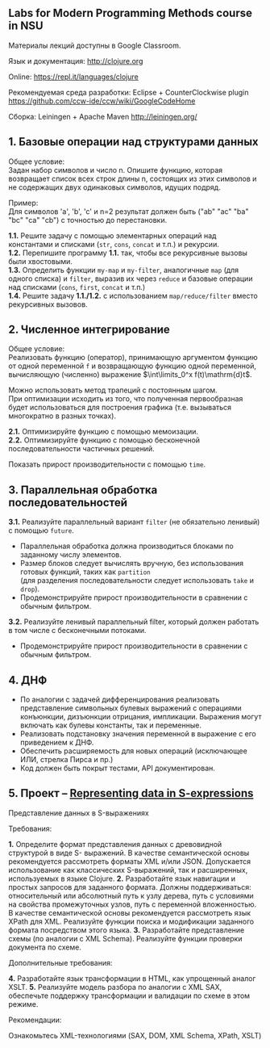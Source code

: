## Labs for Modern Programming Methods course in NSU

Материалы лекций доступны в Google Classroom.

Язык и документация:
http://clojure.org

Online:
https://repl.it/languages/clojure

Рекомендуемая среда разработки:
Eclipse + CounterClockwise plugin
https://github.com/ccw-ide/ccw/wiki/GoogleCodeHome

Сборка:
Leiningen + Apache Maven
http://leiningen.org/

## 1. Базовые операции над структурами данных

Общее условие:  
Задан набор символов и число n. Опишите функцию, которая возвращает список всех строк длины n,
состоящих из этих символов и не содержащих двух одинаковых символов, идущих подряд.

Пример:  
Для символов 'а', 'b', 'c' и n=2 результат должен быть ("ab" "ac" "ba" "bc" "ca" "cb") с точностью до
перестановки.

**1.1.** Решите задачу с помощью элементарных операций над константами и списками (`str`, `cons`, `concat` и т.п.) и рекурсии.  
**1.2.** Перепишите программу **1.1.** так, чтобы все рекурсивные вызовы были хвостовыми.  
**1.3.** Определить функции `my-map` и `my-filter`, аналогичные `map` (для одного списка) и `filter`, выразив их через `reduce` и базовые операции над списками (`cons`, `first`, `concat` и т.п.)  
**1.4.** Решите задачу **1.1./1.2.** с использованием `map/reduce/filter` вместо рекурсивных вызовов. 


## 2. Численное интегрирование

Общее условие:  
Реализовать функцию (оператор), принимающую аргументом функцию от одной переменной `f` и возвращающую функцию одной переменной, вычисляющую (численно) выражение $\int\limits_0^x f(t)\mathrm{d}t$. 

Можно использовать метод трапеций с постоянным шагом.  
При оптимизации исходить из того, что полученная первообразная будет использоваться для построения графика (т.е. вызываться многократно в разных точках). 

**2.1.** Оптимизируйте функцию с помощью мемоизации.  
**2.2.** Оптимизируйте функцию с помощью бесконечной последовательности частичных решений. 

Показать прирост производительности с помощью `time`.


## 3. Параллельная обработка последовательностей

**3.1.** Реализуйте параллельный вариант `filter` (не обязательно ленивый) с помощью `future`.
- Параллельная обработка должна производиться блоками по заданному числу элементов.
- Размер блоков следует вычислять вручную, без использования готовых функций, таких как `partition`  
(для разделения последовательности следует использовать `take` и `drop`).  
- Продемонстрируйте прирост производительности в сравнении с обычным фильтром.  

**3.2.** Реализуйте ленивый параллельный filter, который должен работать в том числе с бесконечными
потоками. 
- Продемонстрируйте прирост производительности в сравнении с обычным фильтром.


## 4. ДНФ

- По аналогии с задачей дифференцирования реализовать представление символьных булевых
выражений с операциями конъюнкции, дизъюнкции отрицания, импликации. Выражения могут
включать как булевы константы, так и переменные.
- Реализовать подстановку значения переменной в выражение с его приведением к ДНФ.
- Обеспечить расширяемость для новых операций (исключающее ИЛИ, стрелка Пирса и пр.)
- Код должен быть покрыт тестами, API документирован.

## 5. Проект – [Representing data in S-expressions](https://github.com/Pirchesko/nsu-clojure-s-expressions)

Представление данных в S-выражениях

Требования:

**1.** Определите формат представления данных с древовидной структурой в виде S-
выражений. В качестве семантической основы рекомендуется рассмотреть форматы 
XML и/или JSON. Допускается использование как классических S-выражений, так и
расширенных, используемых в языке Clojure.
**2.** Разработайте язык навигации и простых запросов для заданного формата. Должны
поддерживаться: относительный или абсолютный путь к узлу дерева, путь с
условиями на свойства промежуточных узлов, путь с переменной вложенностью. В
качестве семантической основы рекомендуется рассмотреть язык XPath для XML.
Реализуйте функции поиска и модификации заданного формата посредством этого
языка.
**3.** Разработайте представление схемы (по аналогии с XML Schema). Реализуйте функции
проверки документа по схеме.

Дополнительные требования:

**4.** Разработайте язык трансформации в HTML, как упрощенный аналог XSLT.
**5.** Реализуйте модель разбора по аналогии с XML SAХ, обеспечьте поддержку
трансформации и валидации по схеме в этом режиме.

Рекомендации:

Ознакомьтесь XML-технологиями (SAX, DOM, XML Schema, XPath, XSLT)
